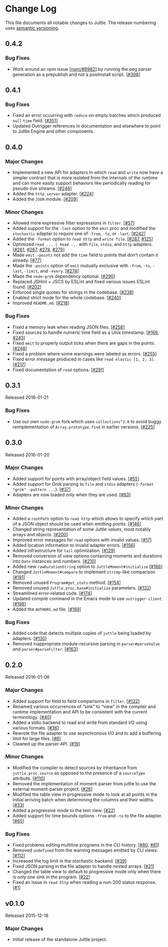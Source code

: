 # Change Log

This file documents all notable changes to Juttle. The release numbering uses [semantic versioning](http://semver.org).

## 0.4.2

### Bug Fixes

- Work around an npm issue [[npm/#8982](https://github.com/npm/npm/issues/8982)] by running the peg parser generation as a prepublish and not a postinstall script. [[#398](https://github.com/juttle/juttle/pull/398)]

## 0.4.1

### Bug Fixes

- Fixed an error occurring with `reduce` on empty batches which produced `null` `time` field. [[#351](https://github.com/juttle/juttle/issues/351)]
- Updated Outrigger references in documentation and elsewhere to point to Juttle Engine and other components.

## 0.4.0

### Major Changes

- Implemented a new API for adapters in which `read` and `write` now have a simpler contract that is more isolated from the internals of the runtime and can more easily support behaviors like periodically reading for pseudo-live streams. [[#248](https://github.com/juttle/juttle/pull/248)]
- Added the `http_server` adapter. [[#224](https://github.com/juttle/juttle/pull/224)]
- Added the `JSON` module. [[#209](https://github.com/juttle/juttle/pull/209)]

### Minor Changes

- Allowed more expressive filter expressions in `filter`. [[#57](https://github.com/juttle/juttle/issues/57)]
- Added support for the `-last` option to the `emit` proc and modified the `stochastic` adapter to require one of `-from`, `-to`, or `-last`.
[[#242](https://github.com/juttle/juttle/pull/242)]
- Added the `-format` option to `read http` and `write file`. [[#287](https://github.com/juttle/juttle/issues/287), [#125](https://github.com/juttle/juttle/issues/125)]
- Optimized `read ... | head ...` with `file`, `stdio`, and `http` adapters. [[#261](https://github.com/juttle/juttle/issues/261), [#267](https://github.com/juttle/juttle/pull/267), [#278](https://github.com/juttle/juttle/pull/278), [#279](https://github.com/juttle/juttle/pull/279)]
- Made `emit -points` not add the `time` field to points that don’t contain it already. [[#77](https://github.com/juttle/juttle/issues/77)]
- Made the `-points` option of `emit` mutually exclusive with `-from`, `-to`, `-last`, `-limit`, and `-every`. [[#274](https://github.com/juttle/juttle/pull/274)]
- Made the `node-grok` dependency optional. [[#290](https://github.com/juttle/juttle/pull/290)]
- Replaced JSHint + JSCS by ESLint and fixed various issues ESLint found. [[#202](https://github.com/juttle/juttle/issues/202)]
- Enforced single quotes for strings in the codebase. [[#238](https://github.com/juttle/juttle/pull/238)]
- Enabled strict mode for the whole codebase. [[#240](https://github.com/juttle/juttle/issues/240)]
- Improved `README.md`. [[#218](https://github.com/juttle/juttle/pull/218)]

### Bug Fixes

- Fixed a memory leak when reading JSON files. [[#258](https://github.com/juttle/juttle/issues/258)]
- Fixed sources to handle numeric time field as a Unix timestamp. [[#166](https://github.com/juttle/juttle/issues/166), [#243](https://github.com/juttle/juttle/issues/243)]
- Fixed `emit` to properly output ticks when there are gaps in the points. [[#248](https://github.com/juttle/juttle/pull/248)]
- Fixed a problem where some warnings were labeled as errors. [[#255](https://github.com/juttle/juttle/pull/255)]
- Fixed error message produced in cases like `read elastic [1, 2, 3]`. [[#217](https://github.com/juttle/juttle/pull/217)]
- Fixed documentation of `read` options. [[#291](https://github.com/juttle/juttle/pull/291)]

## 0.3.1

Released 2016-01-21

### Bug Fixes

- Use our own `node-grok` fork which uses `collections^2.0` to avoid buggy reimplementation of `Array.prototype.find` in earlier versions. [[#225](https://github.com/juttle/juttle/issues/225)]

## 0.3.0

Released 2016-01-20

### Major Changes

- Added support for points with array/object field values. [[#55](https://github.com/juttle/juttle/issues/55)]
- Added support for Grok parsing to `file` and `stdio` adapters (`-format "grok" -pattern ...`). [[#37](https://github.com/juttle/juttle/issues/37)]
- Adapters are now loaded only when they are used. [[#83](https://github.com/juttle/juttle/issues/83)]

### Minor Changes

- Added a `rootPath` option to `read http` which allows to specify which part of a JSON object should be used when emitting points. [[#146](https://github.com/juttle/juttle/issues/146)]
- Changed string representation of some Juttle values, most notably arrays and objects. [[#200](https://github.com/juttle/juttle/pull/200)]
- Improved error messages for `read` options with invalid values. [[#17](https://github.com/juttle/juttle/pull/17)]
- Added location information to invalid adapter errors. [[#156](https://github.com/juttle/juttle/pull/156)]
- Added infrastructure for `tail` optimization. [[#129](https://github.com/juttle/juttle/pull/129)]
- Removed conversion of view options containing moments and durations into `Date` instances and numbers. [[#210](https://github.com/juttle/juttle/pull/210)]
- Added new `rawDurationString` option to `JuttleMoment#initialize` [[#186](https://github.com/juttle/juttle/pull/186)]
- Changed `JuttleMoment#compare` to implement `strcmp`-like comparison [[#191](https://github.com/juttle/juttle/pull/191)]
- Removed unused `Program#get_stats` method. [[#154](https://github.com/juttle/juttle/pull/154)]
- Removed unused `Juttle.proc.base#initialize` parameters. [[#132](https://github.com/juttle/juttle/issues/132)]
- Streamlined error-related code. [[#174](https://github.com/juttle/juttle/pull/174)]
- Updated compile command in the Emacs mode to use `outrigger-client`. [[#198](https://github.com/juttle/juttle/issues/198)]
- Added the `AUTHORS.md` file. [[#169](https://github.com/juttle/juttle/pull/169)]

### Bug Fixes

- Added code that detects multiple copies of `juttle` being loaded by adapters. [[#130](https://github.com/juttle/juttle/issues/130)]
- Removed inappropriate module-recursive parsing in `parser#parseValue` and `parser#parseFilter`. [[#163](https://github.com/juttle/juttle/issues/163)]

## 0.2.0

Released 2016-01-06

### Major Changes

- Added support for field to field comparisons in `filter`. [[#122](https://github.com/juttle/juttle/pull/122)]
- Renamed various occurrences of “sink” to “view” in the compiler and runtime implementation and API to be consistent with the current terminology. [[#40](https://github.com/juttle/juttle/issues/40)]
- Added a stdio backend to read and write from standard I/O using various formats. [[#36](https://github.com/juttle/juttle/issues/36)]
- Rewrote the file adapter to use asynchronous I/O and to add a buffering limit for large files. [[#6](https://github.com/juttle/juttle/issues/6)]
- Cleaned up the parser API. [[#19](https://github.com/juttle/juttle/pull/19)]

### Minor Changes

- Modified the compiler to detect sources by inheritance from `juttle.proc.source` as opposed to the presence of a `sourceType` attribute. [[#110](https://github.com/juttle/juttle/pull/110)]
- Removed the implementation of moment-parser from juttle to use the external moment-parser project. [[#26](https://github.com/juttle/juttle/issues/26)]
- Modified the table view in progressive mode to look at all points in the initial arriving batch when determining the columns and their widths. [[#33](https://github.com/juttle/juttle/issues/33)]
- Added a progressive mode to the text view. [[#22](https://github.com/juttle/juttle/pull/22)]
- Added support for time bounds options `-from` and `-to` to the file adapter. [[#65](https://github.com/juttle/juttle/issues/65)]

### Bug Fixes

- Fixed problems editing multiline programs in the CLI history. [[#80](https://github.com/juttle/juttle/issues/80), [#81](https://github.com/juttle/juttle/issues/81)]
- Removed `undefined` from the warning messages emitted by CLI views. [[#112](https://github.com/juttle/juttle/pull/112)]
- Increased the log limit in the stochastic backend. [[#39](https://github.com/juttle/juttle/issues/39)]
- Fixed JSON parsing in the file adapter to handle nested arrays. [[#21](https://github.com/juttle/juttle/issues/21)]
- Changed the table view to default to progressive mode only when there is only one sink in the program. [[#22](https://github.com/juttle/juttle/pull/22)]
- Fixed an issue in `read http` when reading a non-200 status response. [[#1](https://github.com/juttle/juttle/issues/1)]

## v0.1.0

Released 2015-12-18

### Major Changes

- Initial release of the standalone Juttle project.
